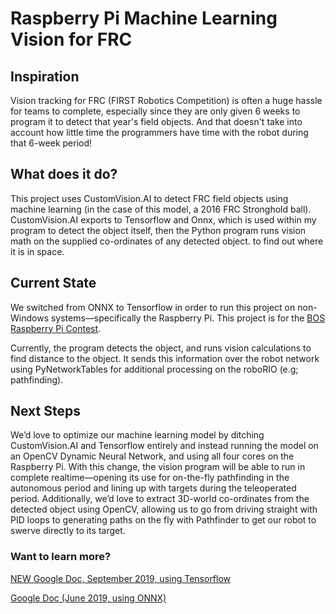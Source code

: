 # Raspberry Pi Machine Learning Vision for FRC

## Inspiration 
Vision tracking for FRC (FIRST Robotics Competition) is often a huge hassle for teams to complete, especially since they are only given 6 weeks to program it to detect that year's field objects. And that doesn't take into account how little time the programmers have time with the robot during that 6-week period!

## What does it do?
This project uses CustomVision.AI to detect FRC field objects using machine learning (in the case of this model, a 2016 FRC Stronghold ball).
CustomVision.AI exports to Tensorflow and Onnx, which is used within my program to detect the object itself, then the Python program runs vision math on the supplied co-ordinates of any detected object.
to find out where it is in space. 

## Current State
We switched from ONNX to Tensorflow in order to run this project on non-Windows systems—specifically the Raspberry Pi.
This project is for the [BOS Raspberry Pi Contest](https://bosinnovations.ca/first/).

Currently, the program detects the object, and runs vision calculations to find distance to the object. It sends this information over the robot network using PyNetworkTables for additional processing on the roboRIO (e.g; pathfinding).

## Next Steps
We’d love to optimize our machine learning model by ditching CustomVision.AI and Tensorflow entirely and instead running the model on an OpenCV Dynamic Neural Network, and using all four cores on the Raspberry Pi. With this change, the vision program will be able to run in complete realtime—opening its use for on-the-fly pathfinding in the autonomous period and lining up with targets during the teleoperated period. Additionally, we’d love to extract 3D-world co-ordinates from the detected object using OpenCV, allowing us to go from driving straight with PID loops to generating paths on the fly with Pathfinder to get our robot to swerve directly to its target.

### Want to learn more?
[NEW Google Doc, September 2019, using Tensorflow](https://docs.google.com/document/d/1xEkql4t2k2on5pWODVsJKmNB83CbAXsfhYoOYy8iIx8/edit?usp=sharing)

[Google Doc (June 2019, using ONNX)](https://docs.google.com/document/d/1wLhM5ahvdox7a_Fom5_leUtu3d5cdZXE6BZQBcUypsc/edit?usp=sharing)
